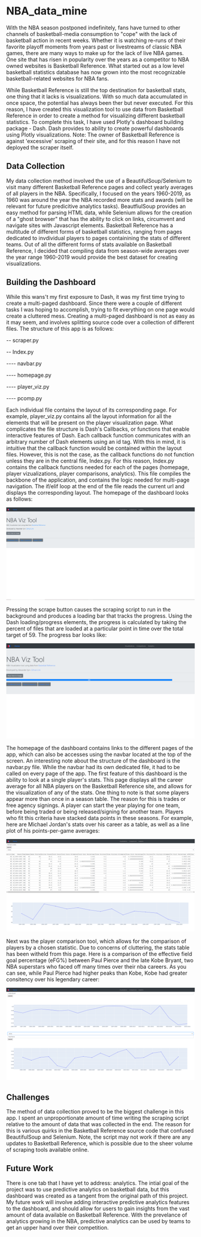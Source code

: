 # NBA_data_mine
With the NBA season postponed indefinitely, fans have turned to other channels of basketball-media consumption to "cope" with the lack of basketball action in recent weeks. Whether it is watching re-runs of their favorite playoff moments from years past or livestreams of classic NBA games, there are many ways to make up for the lack of live NBA games. One site that has risen in popularity over the years as a competitor to NBA owned websites is Basketball Reference. What started out as a low level basketball statistics database has now grown into the most recognizable basketball-related websites for NBA fans. 

While Basketball Reference is still the top destination for basketball stats, one thing that it lacks is visualizations. With so much data accumulated in once space, the potential has always been ther but never executed. For this reason, I have created this visualization tool to use data from Basketball Reference in order to create a method for visualizing different basketball statistics. To complete this task, I have used Plotly's dashboard building package - Dash. Dash provides to ability to create powerful dashboards using Plotly visualizations. Note: The owner of Basketball Reference is against 'excessive' scraping of their site, and for this reason I have not deployed the scraper itself. 


## Data Collection
My data collection method involved the use of a BeautifulSoup/Selenium to visit many different Basketball Reference pages and collect yearly averages of all players in the NBA. Specifically, I focused on the years 1960-2019, as 1960 was around the year the NBA recorded more stats and awards (will be relevant for future predicitive analytics tasks). BeautfiulSoup provides an easy method for parsing HTML data, while Selenium allows for the creation of a "ghost browser" that has the ability to click on links, circumvent and navigate sites with Javascript elements. Basketball Reference has a multitude of different forms of basketball statistics, ranging from pages dedicated to invdividual players to pages containining the stats of different teams. Out of all the different forms of stats available on Basketball Reference, I decided that compiling data from season-wide averages over the year range 1960-2019 would provide the best dataset for creating visualizations. 


## Building the Dashboard
While this wans't my first exposure to Dash, it was my first time trying to create a multi-paged dashboard. Since there were a couple of different tasks I was hoping to accomplish, trying to fit everything on one page would create a cluttered mess. Creating a multi-paged dashboard is not as easy as it may seem, and involves splitting source code over a collection of different files. The structure of this app is as follows:

-- scraper.py

-- Index.py

---- navbar.py

---- homepage.py

---- player_viz.py

---- pcomp.py


Each individual file contains the layout of its corresponding page. For example, player_viz.py contains all the layout information for all the elements that will be present on the player visualization page. What complicates the file structure is Dash's Callbacks, or functions that enable interactive features of Dash. Each callback function communicates with an arbitrary number of Dash elements using an id tag. With this in mind, it is intuitive that the callback function would be contained within the layout files. However, this is not the case, as the callback functions do not function unless they are in the central file, Index.py. For this reason, Index.py contains the callback functions needed for each of the pages (homepage, player vizualizations, player comparisons, analytics). This file compiles the backbone of the application, and contains the logic needed for multi-page navigation. The if/elif loop at the end of the file reads the current url and displays the corresponding layout. The homepage of the dashboard looks as follows:


![alt_text](images/homepage_noloading.PNG)


Pressing the scrape button causes the scraping script to run in the background and produces a loading bar that tracks the progress. Using the Dash loading/progress elements, the progress is calculated by taking the percent of files that are loaded at a particular point in time over the total target of 59. The progress bar looks like:


![alt_text](images/homepage.PNG)

The homepage of the dashboard contains links to the different pages of the app, which can also be accesses using the navbar located at the top of the screen. An interesting note about the structure of the dashboard is the navbar.py file. While the navbar had its own dedicated file, it had to be called on every page of the app. The first feature of this dashboard is the ability to look at a single player's stats. This page displays all the career average for all NBA players on the Basketball Reference site, and allows for the visualization of any of the stats. One thing to note is that some players appear more than once in a season table. The reason for this is trades or free agency signings. A player can start the year playing for one team, before being traded or being released/signing for another team. Players who fit this criteria have stacked data points in these seasons. For example, here are Michael Jordan's stats over his career as a table, as well as a line plot of his points-per-game averages:


![alt_text](images/player_viz.PNG)

Next was the player comparison tool, which allows for the comparison of players by a chosen statistic. Due to concerns of cluttering, the stats table has been witheld from this page. Here is a comparison of the effective field goal percentage (eFG%) between Paul Pierce and the late Kobe Bryant, two NBA superstars who faced off many times over their nba careers. As you can see, while Paul Pierce had higher peaks than Kobe, Kobe had greater consitency over his legendary career:


![alt_text](images/pcomp.PNG)


## Challenges
The method of data collection proved to be the biggest challenge in this app. I spent an unproportionate amount of time writing the scraping script relative to the amount of data that was collected in the end. The reason for this is various quirks in the Basketball Reference source code that confused BeautifulSoup and Selenium. Note, the script may not work if there are any updates to Basketball Reference, which is possible due to the sheer volume of scraping tools available online. 


## Future Work
There is one tab that I have yet to address: analytics. The intial goal of the project was to use predictive analytics on basketball data, but this dashboard was created as a tangent from the original path of this project. My future work will involve adding interactive predictive analytics features to the dashboard, and should allow for users to gain insights from the vast amount of data available on Basketball Reference. With the prevelance of analytics growing in the NBA, predictive analytics can be used by teams to get an upper hand over their competition. 
